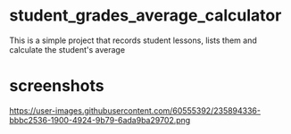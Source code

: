 # student_grades_average_calculator

This is a simple project that records student lessons, lists them and calculate the student's average

# screenshots

https://user-images.githubusercontent.com/60555392/235894336-bbbc2536-1900-4924-9b79-6ada9ba29702.png

